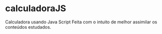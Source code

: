 # calculadoraJS
Calculadora usando Java Script
Feita com o intuito de melhor assimilar os conteúdos estudados.
